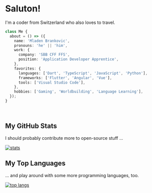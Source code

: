 <!--
**mladenbrankovic/mladenbrankovic** is a ✨ _special_ ✨ repository because its `README.md` (this file) appears on your GitHub profile.

Here are some ideas to get you started:

- 🔭 I’m currently working on ...
- 🌱 I’m currently learning ...
- 👯 I’m looking to collaborate on ...
- 🤔 I’m looking for help with ...
- 💬 Ask me about ...
- 📫 How to reach me: ...
- 😄 Pronouns: ...
- ⚡ Fun fact: ...
-->

# Saluton!

I'm a coder from Switzerland who also loves to travel.

```ts
class Me {
  about = () => ({
    name: 'Mladen Brankovic',
    pronouns: 'he' || 'him',
    work: {
      company: 'SBB CFF FFS',
      position: 'Application Developer Apprentice',
    },
    favorites: {
      languages: ['Dart', 'TypeScript', 'JavaScript', 'Python'],
      frameworks: ['Flutter', 'Angular', 'Vue'],
      tools: ['Visual Studio Code'],
    },
    hobbies: ['Gaming', 'Worldbuilding', 'Language Learning'],
  });
}
```

<br/>

## My GitHub Stats

I should probably contribute more to open-source stuff ...

[![stats](https://github-readme-stats.vercel.app/api?username=mladenbrankovic&title_color=002366&show_icons=true&hide_title=true&icon_color=662366&text_color=555&bg_color=fff&count_private=true)](https://github.com/anuraghazra/github-readme-stats)

## My Top Languages

... and play around with some more programming languages, too.

[![top langs](https://github-readme-stats.vercel.app/api/top-langs/?username=mladenbrankovic&hide_title=true&count_private=true)](https://github.com/anuraghazra/github-readme-stats)
